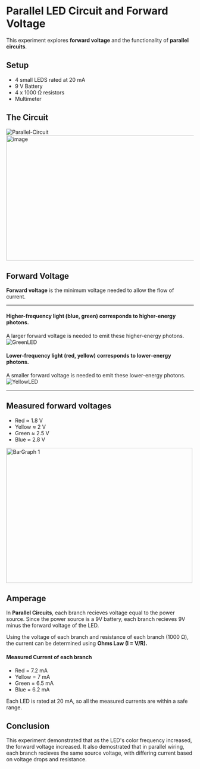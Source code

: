 # Parallel LED Circuit and Forward Voltage
This experiment explores **forward voltage** and the functionality of **parallel circuits**.

## Setup
* 4 small LEDS rated at 20 mA
* 9 V Battery
* 4 x 1000 Ω resistors
* Multimeter

## The Circuit
![Parallel-Circuit](https://github.com/user-attachments/assets/1f92e7cd-8548-4d49-bce9-434f5014572d)
<img width="736" height="336" alt="image" src="https://github.com/user-attachments/assets/ce25fedc-557d-4670-989f-73ed31cced24" />

## Forward Voltage
**Forward voltage** is the minimum voltage needed to allow the flow of current.

--- 

#### Higher-frequency light (blue, green) corresponds to higher-energy photons. 
A larger forward voltage is needed to emit these higher-energy photons.
![GreenLED](https://github.com/user-attachments/assets/da359e6f-9024-4d2a-9afc-1f5160e758df)

#### Lower-frequency light (red, yellow) corresponds to lower-energy photons. 
A smaller forward voltage is needed to emit these lower-energy photons.
![YellowLED](https://github.com/user-attachments/assets/1448bc86-52fc-4c75-b27c-1d8c9f4d04dc)

---

## Measured forward voltages
* Red ≈ 1.8 V
* Yellow ≈ 2 V
* Green ≈ 2.5 V
* Blue ≈ 2.8 V
<img width="500" height="362" alt="BarGraph 1" src="https://github.com/user-attachments/assets/2fad10d8-37ca-477a-8800-631443ff7bfe" />



## Amperage
In **Parallel Circuits**, each branch recieves voltage equal to the power source. Since the power source is a 9V battery, each branch recieves 9V minus the forward voltage of the LED.

Using the voltage of each branch and resistance of each branch (1000 Ω), the current can be determined using **Ohms Law (I = V/R).**

#### Measured Current of each branch
* Red = 7.2 mA
* Yellow = 7 mA
* Green = 6.5 mA
* Blue = 6.2 mA

Each LED is rated at 20 mA, so all the measured currents are within a safe range.


## Conclusion
This experiment demonstrated that as the LED's color frequency increased, the forward voltage increased. It also demostrated that in parallel wiring, each branch recieves the same source voltage, with differing current based on voltage drops and resistance.


